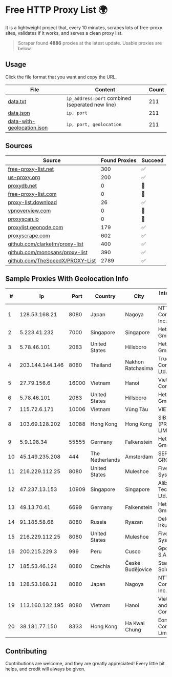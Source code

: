 
# Free HTTP Proxy List 🌍

It is a lightweight project that, every 10 minutes, scrapes lots of free-proxy sites, validates if it works, and serves a clean proxy list.


> Scraper found **4886** proxies at the latest update. Usable proxies are below.

## Usage

Click the file format that you want and copy the URL.


|File|Content|Count|
|----|-------|-----|
|[data.txt](https://raw.githubusercontent.com/themiralay/Proxy-List-World/master/data.txt)|`ip_address:port` combined (seperated new line)|211|
|[data.json](https://raw.githubusercontent.com/themiralay/Proxy-List-World/master/data.json)|`ip, port`|211|
|[data-with-geolocation.json](https://raw.githubusercontent.com/themiralay/Proxy-List-World/master/data-with-geolocation.json)|`ip, port, geolocation`|211|

## Sources

|Source|Found Proxies|Succeed|
|------|-------------|-------|
|[free-proxy-list.net](https://free-proxy-list.net)|300|✅|
|[us-proxy.org](https://www.us-proxy.org)|200|✅|
|[proxydb.net](http://proxydb.net)|0|🚫|
|[free-proxy-list.com](https://free-proxy-list.com/?page=&port=&type%5B%5D=http&type%5B%5D=https&up_time=0&search=Search)|0|🚫|
|[proxy-list.download](https://www.proxy-list.download/HTTP)|26|✅|
|[vpnoverview.com](https://vpnoverview.com/privacy/anonymous-browsing/free-proxy-servers)|0|🚫|
|[proxyscan.io](https://www.proxyscan.io)|0|🚫|
|[proxylist.geonode.com](https://proxylist.geonode.com/api/proxy-list?limit=300&page=1&sort_by=lastChecked&sort_type=desc&protocols=http,https)|179|✅|
|[proxyscrape.com](https://api.proxyscrape.com/v2/?request=displayproxies&protocol=http&timeout=10000&country=all&ssl=all&anonymity=all)|602|✅|
|[github.com/clarketm/proxy-list](https://raw.githubusercontent.com/clarketm/proxy-list/master/proxy-list-raw.txt)|400|✅|
|[github.com/monosans/proxy-list](https://raw.githubusercontent.com/monosans/proxy-list/main/proxies/http.txt)|390|✅|
|[github.com/TheSpeedX/PROXY-List](https://raw.githubusercontent.com/TheSpeedX/PROXY-List/master/http.txt)|2789|✅|


## Sample Proxies With Geolocation Info

|#|Ip|Port|Country|City|Internet Service Provider|
|-|--|----|-------|----|-------------------------|
|1|128.53.168.21|8080|Japan|Nagoya|NTT PC Communications, Inc.|
|2|5.223.41.232|7000|Singapore|Singapore|Hetzner Online GmbH|
|3|5.78.46.101|2083|United States|Hillsboro|Hetzner Online GmbH|
|4|203.144.144.146|8080|Thailand|Nakhon Ratchasima|True Internet Corporation CO. Ltd.|
|5|27.79.156.6|16000|Vietnam|Hanoi|Viettel Corporation|
|6|5.78.46.101|2083|United States|Hillsboro|Hetzner Online GmbH|
|7|115.72.6.171|10006|Vietnam|Vũng Tàu|VIETELmetro|
|8|103.69.128.202|10088|Hong Kong|Hong Kong|SIBERFY (PRIVATE) LIMITED|
|9|5.9.198.34|55555|Germany|Falkenstein|Hetzner Online GmbH|
|10|45.149.235.208|444|The Netherlands|Amsterdam|SERV.HOST GROUP LTD|
|11|216.229.112.25|8080|United States|Muleshoe|Five Area Systems, LLC|
|12|47.237.13.153|10909|Singapore|Singapore|Alibaba (US) Technology Co., Ltd.|
|13|49.13.70.41|6699|Germany|Falkenstein|Hetzner Online GmbH|
|14|91.185.58.68|8080|Russia|Ryazan|Delovaya Set' - Irkutsk|
|15|216.229.112.25|8080|United States|Muleshoe|Five Area Systems, LLC|
|16|200.215.229.3|999|Peru|Cusco|Gpon Networks S.A.C.|
|17|185.53.46.124|8080|Czechia|České Budějovice|Stark Industries Solutions LTD|
|18|128.53.168.21|8080|Japan|Nagoya|NTT PC Communications, Inc.|
|19|113.160.132.195|8080|Vietnam|Hanoi|VietNam Post and Telecom Corporation|
|20|38.181.77.150|8333|Hong Kong|Ha Kwai Chung|Eons Data Communications Limited|



## Contributing

Contributions are welcome, and they are greatly appreciated! Every
little bit helps, and credit will always be given.


